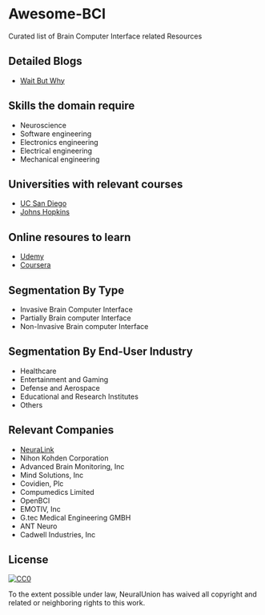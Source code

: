 # Awesome-BCI
Curated list of Brain Computer Interface related Resources

## Detailed Blogs

- [Wait But Why](https://waitbutwhy.com/2017/04/neuralink.html)


## Skills the domain require

- Neuroscience
- Software engineering
- Electronics engineering
- Electrical engineering
- Mechanical engineering

## Universities with relevant courses

- [UC San Diego](https://sccn.ucsd.edu/wiki/Introduction_To_Modern_Brain-Computer_Interface_Design)
- [Johns Hopkins](https://ep.jhu.edu/programs-and-courses/585.683-introduction-to-brain-computer-interface)

## Online resoures to learn

- [Udemy](https://www.udemy.com/brain-computer-interface/)
- [Coursera](https://www.coursera.org/learn/synapses/lecture/bd7dF/brain-machine-interface-bmi)

## Segmentation By Type

- Invasive Brain Computer Interface
- Partially Brain computer Interface
- Non-Invasive Brain computer Interface

## Segmentation By End-User Industry

- Healthcare
- Entertainment and Gaming
- Defense and Aerospace
- Educational and Research Institutes
- Others

## Relevant Companies

- [NeuraLink](https://www.neuralink.com/)
- Nihon Kohden Corporation
- Advanced Brain Monitoring, Inc
- Mind Solutions, Inc
- Covidien, Plc
- Compumedics Limited
- OpenBCI
- EMOTIV, Inc
- G.tec Medical Engineering GMBH
- ANT Neuro
- Cadwell Industries, Inc


## License

[![CC0](http://mirrors.creativecommons.org/presskit/buttons/88x31/svg/cc-zero.svg)](https://creativecommons.org/publicdomain/zero/1.0/)

To the extent possible under law, NeuralUnion has waived all copyright and related or neighboring rights to this work.
